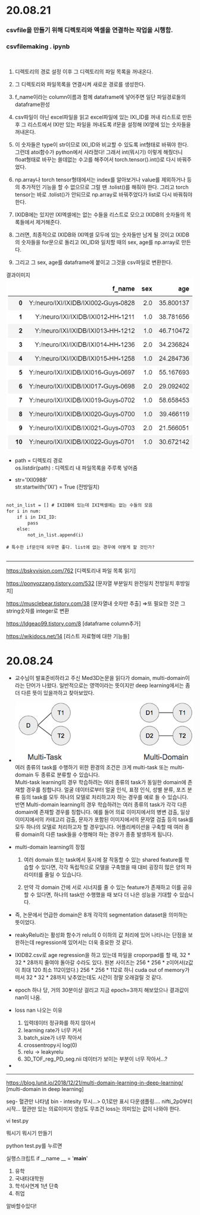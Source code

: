 # 20.08.21

### csvfile을 만들기 위해 디렉토리와 엑셀을 연결하는 작업을 시행함.
### csvfilemaking . ipynb
</br>

1. 디렉토리의 경로 설정 이후 그 디렉토리의 파일 목록을 꺼내온다.

2. 그 디렉토리와 파일목록을 연결시켜 새로운 경로를 생성한다.

3. f_name이라는 column이름과 함께 dataframe에 넣어주면 일단 파일경로들의 dataframe완성

4. csv파일이 아닌 excel파일을 읽고 excel파일에 있는 IXI_ID를 꺼내 리스트로 만든 후 그 리스트에서 IXI만 있는 파일을 꺼내도록 if문을 설정해 IXI옆에 있는 숫자들을 꺼내온다.

5. 이 숫자들은 type이 str이므로 IXI_ID와 비교할 수 있도록 int형태로 바꿔야 한다. 그런데 atoi함수가 python에서 사라졌다! 그래서 int(뭐시기) 이렇게 해줬더니 float형태로 바꾸는 쓸데없는 수고를 해주어서 torch.tensor().int()로 다시 바꿔주었다.

6. np.array나 torch tensor형태에서는 index를 알아보거나 value를 제외하거나 등의 추가적인 기능을 할 수 없으므로 그럴 땐 .tolist()를 해줘야 한다. 그리고 torch tensor는 바로 .tolist()가 안되므로 np.array로 바꿔주었다가 list로 다시 바꿔줘야 한다.</br>

7. IXIDB에는 있지만 IXI엑셀에는 없는 수들을 리스트로 모으고 IXIDB의 숫자들의 목록들에서 제거해준다.

8. 그러면, 최종적으로 IXIDB와 IXI엑셀 모두에 있는 숫자들만 남게 될 것이고 IXIDB의 숫자들을 for문으로 돌리고 IXI_ID와 일치할 때의 sex, age를 np.array로 만든다.

9. 그리고 그 sex, age를 dataframe에 붙이고 그것을 csv파일로 변환한다.

결과이미지![](2020-08-20-22-10-00.png)

- path = 디렉토리 경로</br>
os.listdir(path) : 디렉토리 내 파일목록을 주루룩 넣어줌

- str='IXI0988'</br>
str.startwith('IXI') = True (전방일치)

<pre>
<code>
not_in_list = [] # IXIDB에 있는데 IXI엑셀에는 없는 수들의 모음
for i in num:
    if i in IXI_ID:
        pass
    else:
        not_in_list.append(i)

# 특수한 if문인데 외우면 좋다. list에 없는 경우에 어떻게 할 것인가? 
</code>
</pre>

---
https://bskyvision.com/762 [디렉토리내 파일 목록 읽기]

https://ponyozzang.tistory.com/532 [문자열 부분일치 완전일치 전방일치 후방일치] 

https://musclebear.tistory.com/38 [문자열내 숫자만 추출] =>또 필요한 것은 그 string숫자를 integer로 변환

https://ldgeao99.tistory.com/8 [dataframe column추가]

https://wikidocs.net/14 [리스트 자료형에 대한 기능들]

# 20.08.24


- 교수님이 발표준비하라고 주신 Med3D논문을 읽다가 domain, multi-domain이라는 단어가 나왔다. 일반적으로는 영역이라는 뜻이지만 deep learning에서는 좀 더 다른 뜻이 있을까하고 찾아보았다. 

- ![](2020-08-24-13-02-13.png)
여러 종류의 task를 수행하기 위한 환경의 조건은 크게 multi-task 또는 multi-domain 두 종류로 분류할 수 있습니다.</br>
 Multi-task learning의 경우 학습하려는 여러 종류의 task가 동일한 domain에 존재할 경우를 칭합니다. 얼굴 데이터로부터 얼굴 인식, 표정 인식, 성별 분류, 포즈 분류 등의 task를 모두 하나의 모델로 처리하고자 하는 경우를 예로 들 수 있습니다. </br>
반면 Multi-domain learning의 경우 학습하려는 여러 종류의 task가 각각 다른 domain에 존재할 경우를 칭합니다. 예를 들어 의료 이미지에서의 병변 검출, 일상 이미지에서의 카테고리 검출, 문자가 포함된 이미지에서의 문자열 검출 등의 task를 모두 하나의 모델로 처리하고자 할 경우입니다. 어플리케이션을 구축할 때 여러 종류 domain의 다른 task들을 수행해야 하는 경우가 종종 발생하게 됩니다.

- multi-domain learning의 장점
    1. 여러 domain 또는 task에서 동시에 잘 작동할 수 있는 shared feature를 학습할 수 있다면, 각각 독립적으로 모델을 구축했을 때 대비 굉장히 많은 양의 파라미터를 줄일 수 있습니다. 

    2. 만약 각 domain 간에 서로 시너지를 줄 수 있는 feature가 존재하고 이를 공유할 수 있다면, 하나의 task만 수행했을 때 보다 더 나은 성능을 기대할 수 있습니다.

- 즉, 논문에서 언급한 domain은 8개 각각의 segmentation dataset을 의미하는 뜻이었다. 

- reakyRelu라는 활성화 함수가 relu의 0 이하의 값 처리에 있어 나타나는 단점을 보완하는데 regression에 있어서는 더욱 중요한 것 같다.

- IXIDB2.csv로 age regression을 하고 있는데 파일을 croporpad를 할 때, 32 * 32 * 28까지 줄여야 돌아갈 수라도 있다. 원본 사이즈는 256 * 256 * z이어서(z값이 최대 120 최소 112이었다.) 256 * 256 * 112로 하니 cuda out of memory가 떠서 32 * 32 * 28까지 낮추었는데도 시간이 정말 오래걸릴 것 같다.

- epoch 하나 당, 거의 30분이상 걸리고 지금 epoch=3까지 해보았으나 결과값이 nan이 나옴.

- loss nan 나오는 이유
    1. 입력데이터 정규화를 하지 않아서
    2. learning rate가 너무 커서
    3. batch_size가 너무 작아서
    4. crossentropy시 log(0)
    5. relu -> leakyrelu
    6. 3D_TOF_reg_PD_seg.nii 데이터가 보이는 부분이 너무 작아서...?

- 

---
https://blog.lunit.io/2018/12/21/multi-domain-learning-in-deep-learning/ [multi-domain in deep learning]

seg- 혈관만 나타냄 
bin -  intesity 무시...> 0,1로만 표시
다운샘플링....
nifti_2p0부터 시작...
혈관만 있는 의료이미지 영상도 무조건 loss는 의미있는 값이 나와야 한다. 

vi test.py

뭐시기 뭐시기 만들기

python test.py를 누르면

실행스크립트 if __name
__ = '__main__'

1. 유학
2. 국내타대학원
3. 학석사연계 1년 단축
4. 취업

알바할수있다!